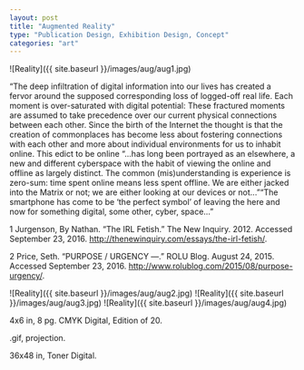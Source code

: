 ```yaml
---
layout: post
title: "Augmented Reality"
type: "Publication Design, Exhibition Design, Concept"
categories: "art"
---
```


![Reality]({{ site.baseurl }}/images/aug/aug1.jpg)

“The deep infiltration of digital information into our lives has created a fervor around the supposed corresponding loss of logged-off real life. Each moment is over-saturated with digital potential:
These fractured moments are assumed to take precedence over our current physical connections between each other. Since the birth of the Internet the thought is that the creation of commonplaces has become less about fostering connections with each other and more about individual environments for us to inhabit online. This edict to be online “...has long been portrayed as an elsewhere, a new and different cyberspace with the habit of viewing the online and offline as largely distinct. The common (mis)understanding is experience is zero-sum: time spent online means less spent offline. We are either jacked into the Matrix or not; we are either looking at our devices or not...”“The smartphone has come to be ‘the perfect symbol’ of leaving the here and now for something digital, some other, cyber, space…”

1 Jurgenson, By Nathan. “The IRL Fetish.” The New Inquiry. 2012. Accessed September 23, 2016. http://thenewinquiry.com/essays/the-irl-fetish/.

2 Price, Seth. “PURPOSE / URGENCY —.” ROLU Blog. August 24, 2015. Accessed September 23, 2016. http://www.rolublog.com/2015/08/purpose-urgency/.


![Reality]({{ site.baseurl }}/images/aug/aug2.jpg)
![Reality]({{ site.baseurl }}/images/aug/aug3.jpg)
![Reality]({{ site.baseurl }}/images/aug/aug4.jpg)

4x6 in,  8 pg. CMYK Digital, Edition of 20.

.gif, projection.

36x48 in, Toner Digital.
